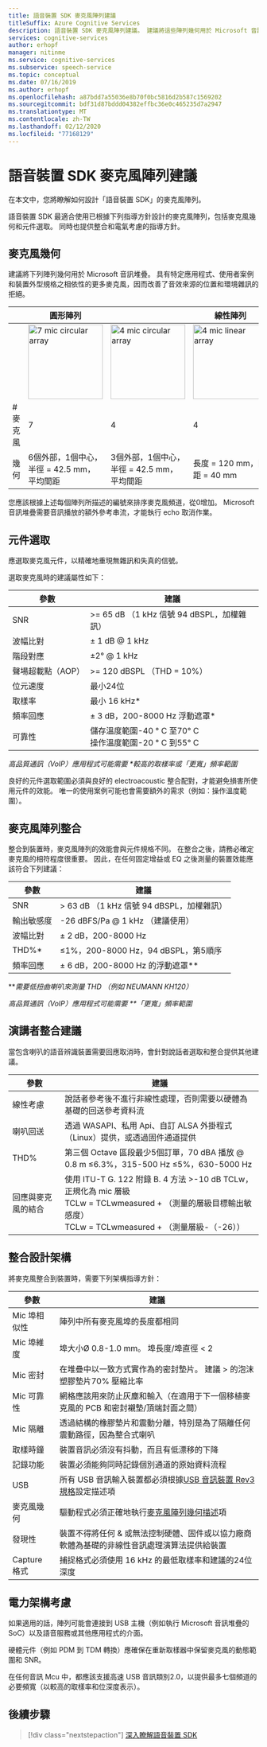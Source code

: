 ```yaml
---
title: 語音裝置 SDK 麥克風陣列建議
titleSuffix: Azure Cognitive Services
description: 語音裝置 SDK 麥克風陣列建議。 建議將這些陣列幾何用於 Microsoft 音訊堆疊。
services: cognitive-services
author: erhopf
manager: nitinme
ms.service: cognitive-services
ms.subservice: speech-service
ms.topic: conceptual
ms.date: 07/16/2019
ms.author: erhopf
ms.openlocfilehash: a87bdd7a55036e8b70f0bc5816d2b587c1569202
ms.sourcegitcommit: bdf31d87bddd04382effbc36e0c465235d7a2947
ms.translationtype: MT
ms.contentlocale: zh-TW
ms.lasthandoff: 02/12/2020
ms.locfileid: "77168129"
---
```

# <a name="speech-devices-sdk-microphone-array-recommendations"></a>語音裝置 SDK 麥克風陣列建議

在本文中，您將瞭解如何設計「語音裝置 SDK」的麥克風陣列。

語音裝置 SDK 最適合使用已根據下列指導方針設計的麥克風陣列，包括麥克風幾何和元件選取。 同時也提供整合和電氣考慮的指導方針。

## <a name="microphone-geometry"></a>麥克風幾何

建議將下列陣列幾何用於 Microsoft 音訊堆疊。 具有特定應用程式、使用者案例和裝置外型規格之相依性的更多麥克風，因而改善了音效來源的位置和環境雜訊的拒絕。

|     | 圓形陣列 |     | 線性陣列 |     |
| --- | -------------- | --- | ------------ | --- |
|     | <img src="media/speech-devices-sdk/7-mic-c.png" alt="7 mic circular array" width="150"/> | <img src="media/speech-devices-sdk/4-mic-c.png" alt="4 mic circular array" width="150"/> | <img src="media/speech-devices-sdk/4-mic-l.png" alt="4 mic linear array" width="150"/> | <img src="media/speech-devices-sdk/2-mic-l.png" alt="2 mic linear array" width="150"/> |
| \# 麥克風 | 7 | 4 | 4 | 2 |
| 幾何 | 6個外部，1個中心，半徑 = 42.5 mm，平均間距 | 3個外部，1個中心，半徑 = 42.5 mm，平均間距 | 長度 = 120 mm，間距 = 40 mm | 間距 = 40 mm |

您應該根據上述每個陣列所描述的編號來排序麥克風頻道，從0增加。 Microsoft 音訊堆疊需要音訊播放的額外參考串流，才能執行 echo 取消作業。

## <a name="component-selection"></a>元件選取

應選取麥克風元件，以精確地重現無雜訊和失真的信號。

選取麥克風時的建議屬性如下：

| 參數 | 建議 |
| --------- | ----------- |
| SNR | \>= 65 dB （1 kHz 信號 94 dBSPL，加權雜訊） |
| 波幅比對 | ± 1 dB @ 1 kHz |
| 階段對應 | ±2° @ 1 kHz |
| 聲場超載點（AOP） | \>= 120 dBSPL （THD = 10%） |
| 位元速度 | 最小24位 |
| 取樣率 | 最小 16 kHz\* |
| 頻率回應 | ± 3 dB，200-8000 Hz 浮動遮罩\* |
| 可靠性 | 儲存溫度範圍-40 ° C 至70° C<br />操作溫度範圍-20 ° C 到55° C |

_高品質通訊（VoIP）應用程式可能需要 \*較高的取樣率或「更寬」頻率範圍_

良好的元件選取範圍必須與良好的 electroacoustic 整合配對，才能避免損害所使用元件的效能。 唯一的使用案例可能也會需要額外的需求（例如：操作溫度範圍）。

## <a name="microphone-array-integration"></a>麥克風陣列整合

整合到裝置時，麥克風陣列的效能會與元件規格不同。 在整合之後，請務必確定麥克風的相符程度很重要。 因此，在任何固定增益或 EQ 之後測量的裝置效能應該符合下列建議：

| 參數          | 建議                                        |
| ------------------ | -------------------------------------------------- |
| SNR                | \> 63 dB （1 kHz 信號 94 dBSPL，加權雜訊） |
| 輸出敏感度 | -26 dBFS/Pa @ 1 kHz （建議使用）                  |
| 波幅比對 | ± 2 dB，200-8000 Hz                                |
| THD%\*             | ≤1%，200-8000 Hz，94 dBSPL，第5順序             |
| 頻率回應 | ± 6 dB，200-8000 Hz 的浮動遮罩\*\*              |

\*\*_需要低扭曲喇叭來測量 THD （例如 NEUMANN KH120）_

_高品質通訊（VoIP）應用程式可能需要 \*\*「更寬」頻率範圍_

## <a name="speaker-integration-recommendations"></a>演講者整合建議

當包含喇叭的語音辨識裝置需要回應取消時，會針對說話者選取和整合提供其他建議。

| 參數 | 建議 |
| --------- | ----------- |
| 線性考慮 | 說話者參考後不進行非線性處理，否則需要以硬體為基礎的回送參考資料流 |
| 喇叭回送 | 透過 WASAPI、私用 Api、自訂 ALSA 外掛程式（Linux）提供，或透過固件通道提供 |
| THD% | 第三個 Octave 區段最少5個訂單，70 dBA 播放 @ 0.8 m ≤6.3%，315-500 Hz ≤5%，630-5000 Hz |
| 回應與麥克風的結合 | 使用 ITU-T G. 122 附錄 B. 4 方法 \>-10 dB TCLw，正規化為 mic 層級<br />TCLw = TCLwmeasured \+ （測量的層級目標輸出敏感度）<br />TCLw = TCLwmeasured \+ （測量層級-（-26）） |

## <a name="integration-design-architecture"></a>整合設計架構

將麥克風整合到裝置時，需要下列架構指導方針：

| 參數 | 建議 |
| --------- | -------------- |
| Mic 埠相似性 | 陣列中所有麥克風埠的長度都相同 |
| Mic 埠維度 | 埠大小Ø 0.8-1.0 mm。 埠長度/埠直徑 \< 2 |
| Mic 密封         | 在堆疊中以一致方式實作為的密封墊片。 建議 \> 的泡沫塑膠墊片70% 壓縮比率 |
| Mic 可靠性     | 網格應該用來防止灰塵和輸入（在適用于下一個移植麥克風的 PCB 和密封襯墊/頂端封面之間） |
| Mic 隔離       | 透過結構的橡膠墊片和震動分離，特別是為了隔離任何震動路徑，因為整合式喇叭 |
| 取樣時鐘      | 裝置音訊必須沒有抖動，而且有低漂移的下降 |
| 記錄功能   | 裝置必須能夠同時記錄個別通道的原始資料流程 |
| USB                 | 所有 USB 音訊輸入裝置都必須根據[USB 音訊裝置 Rev3 規格](https://www.usb.org/document-library/usb-audio-devices-rev-30-and-adopters-agreement)設定描述項 |
| 麥克風幾何 | 驅動程式必須正確地執行[麥克風陣列幾何描述](https://docs.microsoft.com/windows-hardware/drivers/audio/ksproperty-audio-mic-array-geometry)項 |
| 發現性     | 裝置不得將任何 & 或無法控制硬體、固件或以協力廠商軟體為基礎的非線性音訊處理演算法提供給裝置 |
| Capture 格式      | 捕捉格式必須使用 16 kHz 的最低取樣率和建議的24位深度 |

## <a name="electrical-architecture-considerations"></a>電力架構考慮

如果適用的話，陣列可能會連接到 USB 主機（例如執行 Microsoft 音訊堆疊的 SoC）以及語音服務或其他應用程式的介面。

硬體元件（例如 PDM 到 TDM 轉換）應確保在重新取樣器中保留麥克風的動態範圍和 SNR。

在任何音訊 Mcu 中，都應該支援高速 USB 音訊類別2.0，以提供最多七個頻道的必要頻寬（以較高的取樣率和位深度表示）。

## <a name="next-steps"></a>後續步驟

> [!div class="nextstepaction"]
> [深入瞭解語音裝置 SDK](speech-devices-sdk.md)
